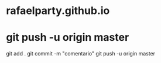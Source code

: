# rafaelparty.github.io
# git push -u origin master
git add .
git commit -m "comentario"
git push -u origin master

